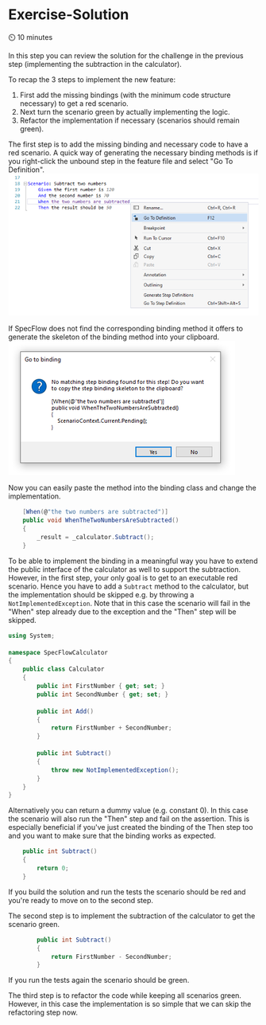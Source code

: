 Exercise-Solution
========

⏲️ 10 minutes

In this step you can review the solution for the challenge in the previous step (implementing the subtraction in the calculator).

To recap the 3 steps to implement the new feature:

1. First add the missing bindings (with the minimum code structure necessary) to get a red scenario.
2. Next turn the scenario green by actually implementing the logic.
3. Refactor the implementation if necessary (scenarios should remain green).

The first step is to add the missing binding and necessary code to have a red scenario. A quick way of generating the necessary binding methods is if you right-click the unbound step in the feature file and select "Go To Definition".  
![Ubound Step Go To Definition](../_static/step10/unbound_step_go_to_definition.png)

If SpecFlow does not find the corresponding binding method it offers to generate the skeleton of the binding method into your clipboard.  
![Copy Skeleton To Clipboard](../_static/step10/copy_skeleton_to_clipboard.png)

Now you can easily paste the method into the binding class and change the implementation.

``` c#
    [When(@"the two numbers are subtracted")]
    public void WhenTheTwoNumbersAreSubtracted()
    {
        _result = _calculator.Subtract();
    }
```

To be able to implement the binding in a meaningful way you have to extend the public interface of the calculator as well to support the subtraction. However, in the first step, your only goal is to get to an executable red scenario.
Hence you have to add a `Subtract` method to the calculator, but the implementation should be skipped e.g. by throwing a `NotImplementedException`.
Note that in this case the scenario will fail in the "When" step already due to the exception and the "Then" step will be skipped.

``` c#
using System;

namespace SpecFlowCalculator
{
    public class Calculator
    {
        public int FirstNumber { get; set; }
        public int SecondNumber { get; set; }

        public int Add()
        {
            return FirstNumber + SecondNumber;
        }

        public int Subtract()
        {
            throw new NotImplementedException();
        }
    }
}
```

Alternatively you can return a dummy value (e.g. constant 0). In this case the scenario will also run the "Then" step and fail on the assertion. This is especially beneficial if you've just created the binding of the Then step too and you want to make sure that the binding works as expected.

``` c#
    public int Subtract()
    {
        return 0;
    }
```

If you build the solution and run the tests the scenario should be red and you're ready to move on to the second step.

The second step is to implement the subtraction of the calculator to get the scenario green.

``` c#
        public int Subtract()
        {
            return FirstNumber - SecondNumber;
        }
```

If you run the tests again the scenario should be green.

The third step is to refactor the code while keeping all scenarios green. However, in this case the implementation is so simple that we can skip the refactoring step now.
